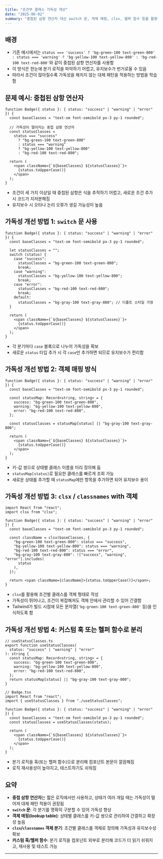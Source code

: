 ```yaml
---
title: "조건부 클래스 가독성 개선"
date: "2025-06-02"
summary: "중첩된 삼항 연산자 대신 switch 문, 객체 매핑, clsx, 헬퍼 함수 등을 활용하여 Tailwind CSS 동적 클래스 분기의 가독성을 개선하는 방법을 정리합니다."
---
```


## 배경

- 기존 예시에서는 `status === 'success' ? 'bg-green-100 text-green-800' : status === 'warning' ? 'bg-yellow-100 text-yellow-800' : 'bg-red-100 text-red-800'`와 같이 중첩된 삼항 연산자를 사용함
- 이 방식은 한눈에 분기 로직을 파악하기 어렵고, 유지보수가 번거로울 수 있음
- 따라서 조건이 많아질수록 가독성을 해치지 않는 대체 패턴을 적용하는 방법을 학습함

## 문제 예시: 중첩된 삼항 연산자

```tsx
function Badge({ status }: { status: "success" | "warning" | "error" }) {
  const baseClasses = "text-sm font-semibold px-3 py-1 rounded";

  // 가독성이 떨어지는 중첩 삼항 연산자
  const statusClasses =
    status === "success"
      ? "bg-green-100 text-green-800"
      : status === "warning"
      ? "bg-yellow-100 text-yellow-800"
      : "bg-red-100 text-red-800";

  return (
    <span className={`${baseClasses} ${statusClasses}`}>
      {status.toUpperCase()}
    </span>
  );
}
```

- 조건이 세 가지 이상일 때 중첩된 삼항은 식을 추적하기 어렵고, 새로운 조건 추가 시 코드가 지저분해짐
- 유지보수 시 오타나 논리 오류가 생길 가능성이 높음

## 가독성 개선 방법 1: `switch` 문 사용

```tsx
function Badge({ status }: { status: "success" | "warning" | "error" }) {
  const baseClasses = "text-sm font-semibold px-3 py-1 rounded";

  let statusClasses = "";
  switch (status) {
    case "success":
      statusClasses = "bg-green-100 text-green-800";
      break;
    case "warning":
      statusClasses = "bg-yellow-100 text-yellow-800";
      break;
    case "error":
      statusClasses = "bg-red-100 text-red-800";
      break;
    default:
      statusClasses = "bg-gray-100 text-gray-800"; // 디폴트 스타일 가정
  }

  return (
    <span className={`${baseClasses} ${statusClasses}`}>
      {status.toUpperCase()}
    </span>
  );
}
```

- 각 분기마다 `case` 블록으로 나누어 가독성을 확보
- 새로운 `status` 타입 추가 시 각 `case`만 추가하면 되므로 유지보수가 편리함

## 가독성 개선 방법 2: 객체 매핑 방식

```tsx
function Badge({ status }: { status: "success" | "warning" | "error" }) {
  const baseClasses = "text-sm font-semibold px-3 py-1 rounded";

  const statusMap: Record<string, string> = {
    success: "bg-green-100 text-green-800",
    warning: "bg-yellow-100 text-yellow-800",
    error: "bg-red-100 text-red-800",
  };

  const statusClasses = statusMap[status] || "bg-gray-100 text-gray-800";

  return (
    <span className={`${baseClasses} ${statusClasses}`}>
      {status.toUpperCase()}
    </span>
  );
}
```

- 키-값 쌍으로 상태별 클래스 이름을 미리 정의해 둠
- `statusMap[status]`로 필요한 클래스를 빠르게 조회 가능
- 새로운 상태를 추가할 때 `statusMap`에만 항목을 추가하면 되어 유지보수 용이

## 가독성 개선 방법 3: `clsx` / `classnames` with 객체

```tsx
import React from "react";
import clsx from "clsx";

function Badge({ status }: { status: "success" | "warning" | "error" }) {
  const baseClasses = "text-sm font-semibold px-3 py-1 rounded";

  const className = clsx(baseClasses, {
    "bg-green-100 text-green-800": status === "success",
    "bg-yellow-100 text-yellow-800": status === "warning",
    "bg-red-100 text-red-800": status === "error",
    "bg-gray-100 text-gray-800": !["success", "warning", "error"].includes(
      status
    ),
  });

  return <span className={className}>{status.toUpperCase()}</span>;
}
```

- `clsx`를 활용해 조건별 클래스를 객체 형태로 작성
- 가독성이 뛰어나고, 조건이 복잡해져도 객체 안에서 관리할 수 있어 간결함
- Tailwind가 빌드 시점에 모든 문자열(`'bg-green-100 text-green-800'` 등)을 인식하도록 함

## 가독성 개선 방법 4: 커스텀 훅 또는 헬퍼 함수로 분리

```tsx
// useStatusClasses.ts
export function useStatusClasses(
  status: "success" | "warning" | "error"
): string {
  const statusMap: Record<string, string> = {
    success: "bg-green-100 text-green-800",
    warning: "bg-yellow-100 text-yellow-800",
    error: "bg-red-100 text-red-800",
  };
  return statusMap[status] || "bg-gray-100 text-gray-800";
}

// Badge.tsx
import React from "react";
import { useStatusClasses } from "./useStatusClasses";

function Badge({ status }: { status: "success" | "warning" | "error" }) {
  const baseClasses = "text-sm font-semibold px-3 py-1 rounded";
  const statusClasses = useStatusClasses(status);

  return (
    <span className={`${baseClasses} ${statusClasses}`}>
      {status.toUpperCase()}
    </span>
  );
}
```

- 분기 로직을 훅(또는 헬퍼 함수)으로 분리해 컴포넌트 본문이 깔끔해짐
- 로직 재사용성이 높아지고, 테스트하기도 쉬워짐

## 요약

- **중첩 삼항 연산자**는 짧은 로직에서만 사용하고, 상태가 여러 개일 때는 가독성이 떨어져 대체 패턴 적용이 권장됨
- **`switch` 문**: 각 분기를 명확히 구분할 수 있어 가독성 향상
- **객체 매핑(lookup table)**: 상태별 클래스를 키-값 쌍으로 관리하여 간결하고 확장성 높음
- **`clsx`/`classnames` 객체 분기**: 조건별 클래스를 객체로 정의해 가독성과 유지보수성 확보
- **커스텀 훅/헬퍼 함수**: 분기 로직을 컴포넌트 외부로 분리해 코드가 더 읽기 쉬워지고, 재사용 및 테스트 가능

---

